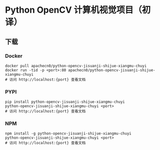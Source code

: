 # Python OpenCV 计算机视觉项目（初译）

## 下载

### Docker

```
docker pull apachecn0/python-opencv-jisuanji-shijue-xiangmu-chuyi
docker run -tid -p <port>:80 apachecn0/python-opencv-jisuanji-shijue-xiangmu-chuyi
# 访问 http://localhost:{port} 查看文档
```

### PYPI

```
pip install python-opencv-jisuanji-shijue-xiangmu-chuyi
python-opencv-jisuanji-shijue-xiangmu-chuyi <port>
# 访问 http://localhost:{port} 查看文档
```

### NPM

```
npm install -g python-opencv-jisuanji-shijue-xiangmu-chuyi
python-opencv-jisuanji-shijue-xiangmu-chuyi <port>
# 访问 http://localhost:{port} 查看文档
```